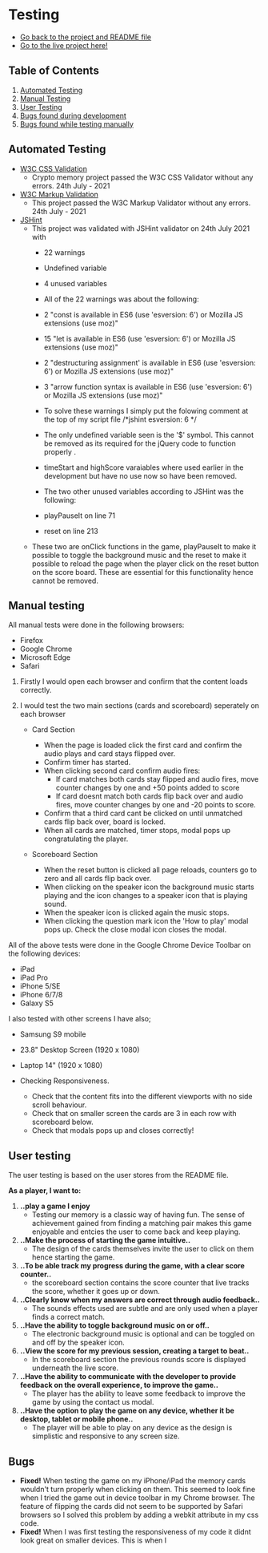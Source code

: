 # Testing

- [Go back to the project and README file](https://github.com/SamBurgess93/GamerHub)
- [Go to the live project here!](https://gamer-hub-sam.herokuapp.com/)

## Table of Contents
1. [Automated Testing](#automated-testing)
2. [Manual Testing](#manual-testing)
3. [User Testing](#user-testing)
4. [Bugs found during development](#bugs-found-during-development)
5. [Bugs found while testing manually](#bugs-found-while-testing-manually)

## Automated Testing
- [W3C CSS Validation](https://jigsaw.w3.org/css-validator/)
    - Crypto memory project passed the W3C CSS Validator without any errors. 24th July - 2021
- [W3C Markup Validation](https://validator.w3.org/)
    - This project passed the W3C Markup Validator without any errors. 24th July - 2021
- [JSHint](https://jshint.com/)
    - This project was validated with JSHint validator on 24th July 2021 with
        - 22 warnings
        - Undefined variable
        - 4  unused variables

        - All of the 22 warnings was about the following:
        - 2 "const is available in ES6 (use 'esversion: 6') or Mozilla JS extensions (use moz)"
        - 15 "let is available in ES6 (use 'esversion: 6') or Mozilla JS extensions (use moz)"
        - 2 "destructuring assignment' is available in ES6 (use 'esversion: 6') or Mozilla JS extensions (use moz)"
        - 3 "arrow function syntax is available in ES6 (use 'esversion: 6') or Mozilla JS extensions (use moz)"

        - To solve these warnings I simply put the folowing comment at the top of my script file /*jshint esversion: 6 */
        - The only undefined variable seen is the '$' symbol. This cannot be removed as its required for the jQuery code to function properly .

        - timeStart and highScore varaiables where used earlier in the development but have no use now so have been removed.
        - The two other unused variables according to JSHint was the following:
        - playPauseIt on line 71
        - reset on line 213
    - These two are onClick functions in the game, playPauseIt to make it possible to toggle the background music and
    the reset to make it possible to reload the page when the player click on the reset button on the score board. These are essential for 
    this functionality hence cannot be removed.


## Manual testing
All manual tests were done in the following browsers:
- Firefox
- Google Chrome
- Microsoft Edge
- Safari 

1. Firstly I would open each browser and confirm that the content loads correctly.

2. I would test the two main sections (cards and scoreboard) seperately on each browser
    
    - Card Section 
        - When the page is loaded click the first card and confirm the audio plays and card stays flipped over.
        - Confirm timer has started.
        - When clicking second card confirm audio fires:
            - If card matches both cards stay flipped and audio fires, move counter changes by one and +50 points added to score
            - If card doesnt match both cards flip back over and audio fires, move counter changes by one and -20 points to score.
        - Confirm that a third card cant be clicked on until unmatched cards flip back over, board is locked.
        - When all cards are matched, timer stops, modal pops up congratulating the player.

    - Scoreboard Section 
        - When the reset button is clicked all page reloads, counters go to zero and all cards flip back over.
        - When clicking on the speaker icon the background music starts playing and the icon changes to a speaker icon that is playing sound. 
        - When the speaker icon is clicked again the music stops.
        - When clicking the question mark icon the 'How to play' modal pops up. Check the close modal icon closes the modal.

All of the above tests were done in the Google Chrome Device Toolbar on the following devices:

- iPad
- iPad Pro
- iPhone 5/SE
- iPhone 6/7/8
- Galaxy S5

I also tested with other screens I have also;

- Samsung S9 mobile
- 23.8" Desktop Screen (1920 x 1080)
- Laptop 14" (1920 x 1080)

- Checking Responsiveness.
    - Check that the content fits into the different viewports with no side scroll behaviour.
    - Check that on smaller screen the cards are 3 in each row with scoreboard below.
    - Check that modals pops up and closes correctly!

## User testing
The user testing is based on the user stores from the README file.

**As a player, I want to:**

1. **..play a game I enjoy**
    - Testing our memory is a classic way of having fun. The sense of achievement gained from finding a matching pair 
    makes this game enjoyable and entcies the user to come back and keep playing.
2. **..Make the process of starting the game intuitive..**
    - The design of the cards themselves invite the user to click on them hence starting the game.
3. **..To be able track my progress during the game, with a clear score counter..**
    - the scoreboard section contains the score counter that live tracks the score, whether it goes up or down.
4. **..Clearly know when my answers are correct through audio feedback..**
    - The sounds effects used are subtle and are only used when a player finds a correct match.
5. **..Have the ability to toggle background music on or off..**
    - The electronic background music is optional and can be toggled on and off by the speaker icon.
6. **..View the score for my previous session, creating a target to beat..**
    - In the scoreboard section the previous rounds score is displayed underneath the live score.
7. **..Have the ability to communicate with the developer to provide feedback on the overall experience, to improve the game..**
    - The player has the ability to leave some feedback to improve the game by using the contact us modal.
8. **..Have the option to play the game on any device, whether it be desktop, tablet or mobile phone..**
    - The player will be able to play on any device as the design is simplistic and responsive to any screen size.

## Bugs
* **Fixed!** When testing the game on my iPhone/iPad the memory cards wouldn't turn properly when clicking on them. 
This seemed to look fine when I tried the game out in device toolbar in my Chrome browser. 
The feature of flipping the cards did not seem to be supported by Safari browsers so I solved this problem by 
adding a webkit attribute in my css code.
* **Fixed!** When I was first testing the responsiveness of my code it didnt look great on smaller devices. This is when I 